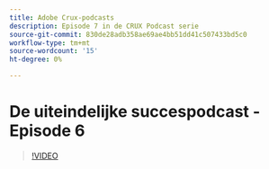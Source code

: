 ```yaml
---
title: Adobe Crux-podcasts
description: Episode 7 in de CRUX Podcast serie
source-git-commit: 830de28adb358ae69ae4bb51dd41c507433bd5c0
workflow-type: tm+mt
source-wordcount: '15'
ht-degree: 0%

---
```


# De uiteindelijke succespodcast - Episode 6

>[!VIDEO](https://video.tv.adobe.com/v/3429332?quality=12learn=on)
